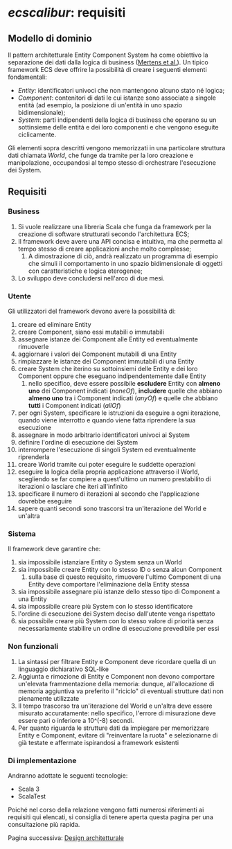 # *ecscalibur*: requisiti

## Modello di dominio

Il pattern architetturale Entity Component System ha come obiettivo la separazione dei dati dalla logica di business ([Mertens et al.](https://github.com/SanderMertens/ecs-faq)). Un tipico framework ECS deve offrire la possibilità di creare i seguenti elementi fondamentali:

- *Entity*: identificatori univoci che non mantengono alcuno stato né logica;
- *Component*: contenitori di dati le cui istanze sono associate a singole entità (ad esempio, la posizione di un'entità in uno spazio bidimensionale);
- *System*: parti indipendenti della logica di business che operano su un sottinsieme delle entità e dei loro componenti e che vengono eseguite ciclicamente.

Gli elementi sopra descritti vengono memorizzati in una particolare struttura dati chiamata *World*, che funge da tramite per la loro creazione e manipolazione, occupandosi al tempo stesso di orchestrare l'esecuzione dei System.

## Requisiti

### Business

1. Si vuole realizzare una libreria Scala che funga da framework per la creazione di software strutturati secondo l'architettura ECS;
2. Il framework deve avere una API concisa e intuitiva, ma che permetta al tempo stesso di creare applicazioni anche molto complesse;
   1. A dimostrazione di ciò, andrà realizzato un programma di esempio che simuli il comportamento in uno spazio bidimensionale di oggetti con caratteristiche e logica eterogenee;
3. Lo sviluppo deve concludersi nell'arco di due mesi.

### Utente

Gli utilizzatori del framework devono avere la possibilità di:

1. creare ed eliminare Entity
2. creare Component, siano essi mutabili o immutabili
3. assegnare istanze dei Component alle Entity ed eventualmente rimuoverle
4. aggiornare i valori dei Component mutabili di una Entity
5. rimpiazzare le istanze dei Component immutabili di una Entity
6. creare System che iterino su sottoinsiemi delle Entity e dei loro Component oppure che eseguano indipendentemente dalle Entity
   1. nello specifico, deve essere possibile **escludere** Entity con **almeno uno** dei Component indicati (*noneOf*), **includere** quelle che abbiano **almeno uno** tra i Component indicati (*anyOf*) e quelle che abbiano **tutti** i Component indicati (*allOf*)
7. per ogni System, specificare le istruzioni da eseguire a ogni iterazione, quando viene interrotto e quando viene fatta riprendere la sua esecuzione
8. assegnare in modo arbitrario identificatori univoci ai System
9. definire l'ordine di esecuzione dei System
10. interrompere l'esecuzione di singoli System ed eventualmente riprenderla
11. creare World tramite cui poter eseguire le suddette operazioni
12. eseguire la logica della propria applicazione attraverso il World, scegliendo se far compiere a quest'ultimo un numero prestabilito di iterazioni o lasciare che iteri all'infinito
13. specificare il numero di iterazioni al secondo che l'applicazione dovrebbe eseguire
14. sapere quanti secondi sono trascorsi tra un'iterazione del World e un'altra

### Sistema

Il framework deve garantire che:

1. sia impossibile istanziare Entity o System senza un World
2. sia impossibile creare Entity con lo stesso ID o senza alcun Component
   1. sulla base di questo requisito, rimuovere l'ultimo Component di una Entity deve comportare l'eliminazione della Entity stessa
3. sia impossibile assegnare più istanze dello stesso tipo di Component a una Entity
4. sia impossibile creare più System con lo stesso identificatore
5. l'ordine di esecuzione dei System deciso dall'utente venga rispettato
6. sia possibile creare più System con lo stesso valore di priorità senza necessariamente stabilire un ordine di esecuzione prevedibile per essi

### Non funzionali

1. La sintassi per filtrare Entity e Component deve ricordare quella di un linguaggio dichiarativo SQL-like
2. Aggiunta e rimozione di Entity e Component non devono comportare un'elevata frammentazione della memoria: dunque, all'allocazione di memoria aggiuntiva va preferito il "riciclo" di eventuali strutture dati non pienamente utilizzate
3. Il tempo trascorso tra un'iterazione del World e un'altra deve essere misurato accuratamente: nello specifico, l'errore di misurazione deve essere pari o inferiore a 10^(-8) secondi.
4. Per quanto riguarda le strutture dati da impiegare per memorizzare Entity e Component, evitare di "reinventare la ruota" e selezionarne di già testate e affermate ispirandosi a framework esistenti

### Di implementazione

Andranno adottate le seguenti tecnologie:

- Scala 3
- ScalaTest

Poiché nel corso della relazione vengono fatti numerosi riferimenti ai requisiti qui elencati, si consiglia di tenere aperta questa pagina per una consultazione più rapida.

Pagina successiva: [Design architetturale](./2_architettura.md)
